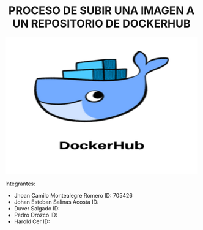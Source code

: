 # <h1 align="center"> PROCESO DE SUBIR UNA IMAGEN A UN REPOSITORIO DE DOCKERHUB </h1>

<p align="center"><img src="https://github.com/jaiderospina/DEVSECOPS2024/blob/main/TAREA_2/Grupo_4/Imagenes/DockerHub.png?raw=true" alt="logo" width="630" height="357"/></p>




















Integrantes:
  - Jhoan Camilo Montealegre Romero ID: 705426
  - Johan Esteban Salinas Acosta ID:
  - Duver Salgado ID:
  - Pedro Orozco ID:
  - Harold Cer ID:
